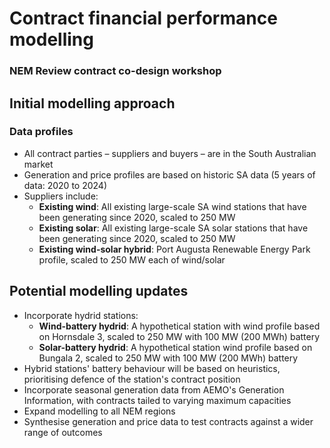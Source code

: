 # Contract financial performance modelling

### **NEM Review contract co-design workshop**

## Initial modelling approach

### Data profiles

* All contract parties – suppliers and buyers – are in the South Australian market
* Generation and price profiles are based on historic SA data (5 years of data: 2020 to 2024)
* Suppliers include:
  - **Existing wind**: All existing large-scale SA wind stations that have been generating since 2020, scaled to 250 MW
  - **Existing solar**: All existing large-scale SA solar stations that have been generating since 2020, scaled to 250 MW
  - **Existing wind-solar hybrid**: Port Augusta Renewable Energy Park profile, scaled to 250 MW each of wind/solar

## Potential modelling updates

* Incorporate hydrid stations: 
  - **Wind-battery hydrid**: A hypothetical station with wind profile based on Hornsdale 3, scaled to 250 MW with 100 MW (200 MWh) battery
  - **Solar-battery hydrid**: A hypothetical station wind profile based on Bungala 2, scaled to 250 MW with 100 MW (200 MWh) battery
* Hybrid stations' battery behaviour will be based on heuristics, prioritising defence of the station's contract position
* Incorporate seasonal generation data from AEMO's Generation Information, with contracts tailed to varying maximum capacities 
* Expand modelling to all NEM regions
* Synthesise generation and price data to test contracts against a wider range of outcomes